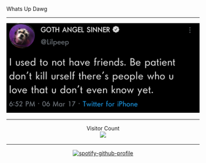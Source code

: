 Whats Up Dawg 

---------------------------------------------------------------------------------------------------------------------------------------------------------------------------------

![Lil Peep](lilpeep.png)

---------------------------------------------------------------------------------------------------------------------------------------------------------------------------------
<p align="center">
  Visitor Count<br/>
  <img src="https://profile-counter.glitch.me/LudovicoSforza/count.svg" />
</p>

---------------------------------------------------------------------------------------------------------------------------------------------------------------------------------
<div align="center"><p>

[![spotify-github-profile](https://spotify-github-profile.vercel.app/api/view?uid=5wpl4btxswtb6netngdncx4f3&cover_image=true&theme=default)](https://github.com/kittinan/spotify-github-profile)
<p>
<br>
<br>
</div>
<!--
**LudovicoSforza/LudovicoSforza** is a ✨ _special_ ✨ repository because its `README.md` (this file) appears on your GitHub profile.

Here are some ideas to get you started:

- 🔭 I’m currently working on ...
- 🌱 I’m currently learning ...
- 👯 I’m looking to collaborate on ...
- 🤔 I’m looking for help with ...
- 💬 Ask me about ...
- 📫 How to reach me: ...
- 😄 Pronouns: ...
- ⚡ Fun fact: ...
-->

